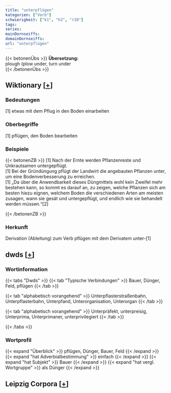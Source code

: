 ```yaml
---
title: "unterpflügen"
kategorien: ["Verb"]
schwierigkeit: ["k1", "h2", "r20"]
tags:
series:
mainDornseiffs:
domainDornseiffs:
url: "unterpflügen"
---
```


{{< betonenÜbs >}}
**Übersetzung:**  
plough (plow under, turn under  
{{< /betonenÜbs >}}

## Wiktionary [[+](https://de.wiktionary.org/wiki/unterpflügen)]

### Bedeutungen
[1] etwas mit dem Pflug in den Boden einarbeiten  

### Oberbegriffe
[1] pflügen, den Boden bearbeiten  

### Beispiele
{{< betonenZB >}}
[1] Nach der Ernte werden Pflanzenreste und Unkrautsamen untergepflügt.  
[1] Bei der Gründüngung pflügt der Landwirt die angebauten Pflanzen unter, um eine Bodenverbesserung zu erreichen.  
[1] „Da über die Anwendbarkeit dieses Düngmittels wohl kein Zweifel mehr bestehen kann, so kommt es darauf an, zu zeigen, welche Pflanzen sich am besten hiezu eignen, welchem Boden die verschiedenen Arten am meisten zusagen, wann sie gesät und untergepflügt, und endlich wie sie behandelt werden müssen.“[2]  

{{< /betonenZB >}}
### Herkunft
Derivation (Ableitung) zum Verb pflügen mit dem Derivatem unter-[1]  



## dwds [[+](https://www.dwds.de/wb/unterpflügen)]

### Wortinformation
{{< tabs "Dwds" >}}
{{< tab "Typische Verbindungen" >}}
Bauer, Dünger, Feld, pflügen
{{< /tab >}}

{{< tab "alphabetisch vorangehend" >}}
Unterpflasterstraßenbahn, Unterpflasterbahn, Unterpfand, Unterorganisation, Unterorgan
{{< /tab >}}

{{< tab "alphabetisch vorangehend" >}}
Unterpräfekt, unterpreisig, Unterprima, Unterprimaner, unterprivilegiert
{{< /tab >}}

{{< /tabs >}}

### Wortprofil
{{< expand "Überblick" >}} pflügen, Dünger, Bauer, Feld {{< /expand >}}
{{< expand "hat Adverbialbestimmung" >}} einfach {{< /expand >}}
{{< expand "hat Subjekt" >}} Bauer {{< /expand >}}
{{< expand "hat vergl. Wortgruppe" >}} als Dünger {{< /expand >}}

## Leipzig Corpora [[+](https://corpora.uni-leipzig.de/en/res?word=unterpflügen&corpusId=deu_newscrawl-public_2018)]

